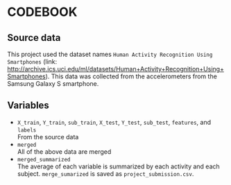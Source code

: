 # CODEBOOK

## Source data

This project used the dataset names `Human Activity Recognition Using Smartphones` (link: http://archive.ics.uci.edu/ml/datasets/Human+Activity+Recognition+Using+Smartphones). This data was collected from the accelerometers from the Samsung Galaxy S smartphone.

## Variables

- `X_train`, `Y_train`, `sub_train`, `X_test`, `Y_test`, `sub_test`, `features`, and `labels`<br>
From the source data<br>
- `merged`<br>
All of the above data are merged<br>
- `merged_summarized`<br>
The average of each variable is summarized by each activity and each subject. `merge_sumarized` is saved as `project_submission.csv`.